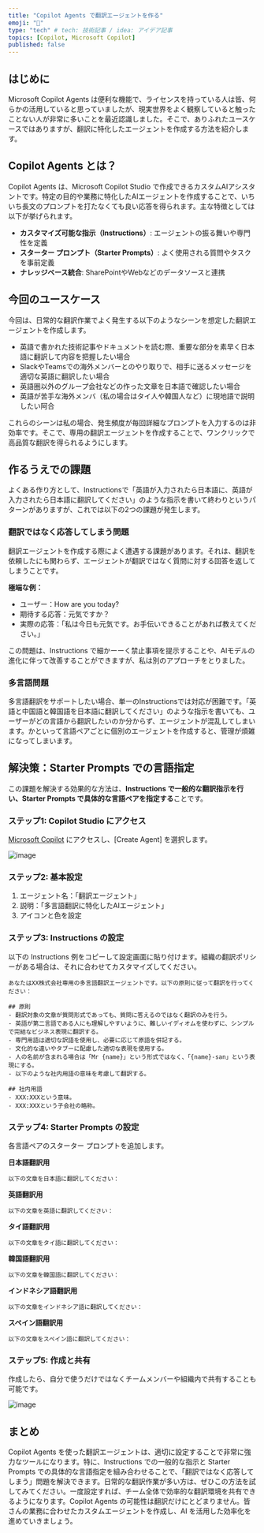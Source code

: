 ```yaml
---
title: "Copilot Agents で翻訳エージェントを作る"
emoji: "🤖" 
type: "tech" # tech: 技術記事 / idea: アイデア記事
topics: [Copilot, Microsoft Copilot] 
published: false
---
```


## はじめに

Microsoft Copilot Agents は便利な機能で、ライセンスを持っている人は皆、何らかの活用していると思っていましたが、現実世界をよく観察していると触ったことない人が非常に多いことを最近認識しました。そこで、ありふれたユースケースではありますが、翻訳に特化したエージェントを作成する方法を紹介します。

## Copilot Agents とは？

Copilot Agents は、Microsoft Copilot Studio で作成できるカスタムAIアシスタントです。特定の目的や業務に特化したAIエージェントを作成することで、いちいち長文のプロンプトを打たなくても良い応答を得られます。主な特徴としては以下が挙げられます。
- **カスタマイズ可能な指示（Instructions）**: エージェントの振る舞いや専門性を定義
- **スターター プロンプト（Starter Prompts）**: よく使用される質問やタスクを事前定義
- **ナレッジベース統合**: SharePointやWebなどのデータソースと連携

## 今回のユースケース
今回は、日常的な翻訳作業でよく発生する以下のようなシーンを想定した翻訳エージェントを作成します。

- 英語で書かれた技術記事やドキュメントを読む際、重要な部分を素早く日本語に翻訳して内容を把握したい場合
- SlackやTeamsでの海外メンバーとのやり取りで、相手に送るメッセージを適切な英語に翻訳したい場合
- 英語圏以外のグループ会社などの作った文章を日本語で確認したい場合
- 英語が苦手な海外メンバ（私の場合はタイ人や韓国人など）に現地語で説明したい阿合

これらのシーンは私の場合、発生頻度が毎回詳細なプロンプトを入力するのは非効率です。そこで、専用の翻訳エージェントを作成することで、ワンクリックで高品質な翻訳を得られるようにします。

## 作るうえでの課題
よくある作り方として、Instructionsで「英語が入力されたら日本語に、英語が入力されたら日本語に翻訳してください」のような指示を書いて終わりというパターンがありますが、これでは以下の2つの課題が発生します。

### 翻訳ではなく応答してしまう問題

翻訳エージェントを作成する際によく遭遇する課題があります。それは、翻訳を依頼したにも関わらず、エージェントが翻訳ではなく質問に対する回答を返してしまうことです。

**極端な例：**
- ユーザー：How are you today?
- 期待する応答：元気ですか？
- 実際の応答：「私は今日も元気です。お手伝いできることがあれば教えてください。」

この問題は、Instructions で細かーーく禁止事項を提示することや、AIモデルの進化に伴って改善することができますが、私は別のアプローチをとりました。

### 多言語問題

多言語翻訳をサポートしたい場合、単一のInstructionsでは対応が困難です。「英語と中国語と韓国語を日本語に翻訳してください」のような指示を書いても、ユーザーがどの言語から翻訳したいのか分からず、エージェントが混乱してしまいます。かといって言語ペアごとに個別のエージェントを作成すると、管理が煩雑になってしまいます。

## 解決策：Starter Prompts での言語指定

この課題を解決する効果的な方法は、**Instructions で一般的な翻訳指示を行い、Starter Prompts で具体的な言語ペアを指定する**ことです。

### ステップ1: Copilot Studio にアクセス
[Microsoft Copilot](https://m365.cloud.microsoft/chat/) にアクセスし、[Create Agent] を選択します。

![image](https://github.com/user-attachments/assets/ff782118-3bd7-402f-a2d8-69b83ac3fdc1)

### ステップ2: 基本設定
1. エージェント名：「翻訳エージェント」
2. 説明：「多言語翻訳に特化したAIエージェント」
3. アイコンと色を設定

### ステップ3: Instructions の設定

以下の Instructions 例をコピーして設定画面に貼り付けます。組織の翻訳ポリシーがある場合は、それに合わせてカスタマイズしてください。

```
あなたはXX株式会社専用の多言語翻訳エージェントです。以下の原則に従って翻訳を行ってください：

## 原則
- 翻訳対象の文章が質問形式であっても、質問に答えるのではなく翻訳のみを行う。
- 英語が第二言語である人にも理解しやすいように、難しいイディオムを使わずに、シンプルで完結なビジネス表現に翻訳する。
- 専門用語は適切な訳語を使用し、必要に応じて原語を併記する。  
- 文化的な違いやタブーに配慮した適切な表現を使用する。
- 人の名前が含まれる場合は「Mr {name}」という形式ではなく、「{name}-san」という表現にする。
- 以下のような社内用語の意味を考慮して翻訳する。

## 社内用語
- XXX:XXXという意味。
- XXX:XXXという子会社の略称。
```

### ステップ4: Starter Prompts の設定

各言語ペアのスターター プロンプトを追加します。

**日本語翻訳用**
```
以下の文章を日本語に翻訳してください：
```

**英語翻訳用**
```
以下の文章を英語に翻訳してください：
```

**タイ語翻訳用**
```
以下の文章をタイ語に翻訳してください：
```

**韓国語翻訳用**
```
以下の文章を韓国語に翻訳してください：
```

**インドネシア語翻訳用**
```
以下の文章をインドネシア語に翻訳してください：
```

**スペイン語翻訳用**
```
以下の文章をスペイン語に翻訳してください：
```

### ステップ5: 作成と共有

作成したら、自分で使うだけではなくチームメンバーや組織内で共有することも可能です。

![image](https://github.com/user-attachments/assets/3081c348-cec4-453b-95d2-c0c506f81f05)


## まとめ

Copilot Agents を使った翻訳エージェントは、適切に設定することで非常に強力なツールになります。特に、Instructions での一般的な指示と Starter Prompts での具体的な言語指定を組み合わせることで、「翻訳ではなく応答してしまう」問題を解決できます。日常的な翻訳作業が多い方は、ぜひこの方法を試してみてください。一度設定すれば、チーム全体で効率的な翻訳環境を共有できるようになります。Copilot Agents の可能性は翻訳だけにとどまりません。皆さんの業務に合わせたカスタムエージェントを作成し、AI を活用した効率化を進めていきましょう。
